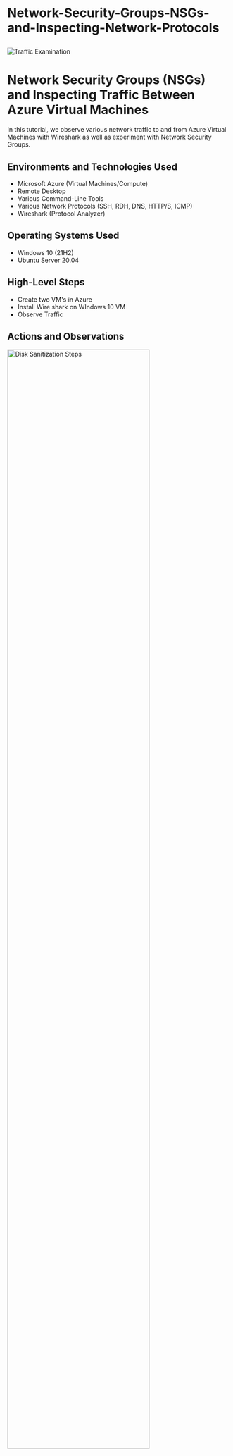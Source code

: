 # Network-Security-Groups-NSGs-and-Inspecting-Network-Protocols<p align="center">
<img src="https://i.imgur.com/Ua7udoS.png" alt="Traffic Examination"/>
</p>

<h1>Network Security Groups (NSGs) and Inspecting Traffic Between Azure Virtual Machines</h1>
In this tutorial, we observe various network traffic to and from Azure Virtual Machines with Wireshark as well as experiment with Network Security Groups. <br />

<h2>Environments and Technologies Used</h2>

- Microsoft Azure (Virtual Machines/Compute)
- Remote Desktop
- Various Command-Line Tools
- Various Network Protocols (SSH, RDH, DNS, HTTP/S, ICMP)
- Wireshark (Protocol Analyzer)

<h2>Operating Systems Used </h2>

- Windows 10 (21H2)
- Ubuntu Server 20.04

<h2>High-Level Steps</h2>

- Create two VM's in Azure
- Install Wire shark on WIndows 10 VM
- Observe Traffic

<h2>Actions and Observations</h2>

<p>
<img src="https://i.imgur.com/NrBgb2A.png" height="80%" width="80%" alt="Disk Sanitization Steps"/>
</p>

- Create a Resource Group
- Create a Windows 10 Virtual Machine (VM)
- While creating the VM, select the previously created Resource Group
- While creating the VM, allow it to create a new Virtual Network (Vnet) and Subnet
- Create a Linux (Ubuntu) VM
- While creating the VM, select the previously created Resource Group and Vnet
- Observe Your Virtual Network within Network Watcher

<br />

<p>
<img src="https://i.imgur.com/uMWFotk.png" height="80%" width="80%" alt="Disk Sanitization Steps"/>
</p>
<p>
<img src="https://i.imgur.com/9dlm1R1.png" height="80%" width="80%" alt="Disk Sanitization Steps"/>
</p>

- Use Remote Desktop to connect to your Windows 10 Virtual Machine
- Within your Windows 10 Virtual Machine, Install Wireshark
- Open Wireshark and filter for ICMP traffic only
- Retrieve the private IP address of the Ubuntu VM and attempt to ping it from within the Windows 10 VM
- Observe ping requests and replies within WireShark
- From The Windows 10 VM, open command line or PowerShell and attempt to ping a public website (such as www.google.com) and observe the traffic in WireShark
- Initiate a perpetual/non-stop ping from your Windows 10 VM to your Ubuntu VM
- Open the Network Security Group your Ubuntu VM is using and disable incoming (inbound) ICMP traffic
- Back in the Windows 10 VM, observe the ICMP traffic in WireShark and the command line Ping activity
- Re-enable ICMP traffic for the Network Security Group your Ubuntu VM is using
Back in the Windows 10 VM, observe the ICMP traffic in WireShark and the command line Ping activity (should start working)
- Stop the ping activity

<br />

<p>
<img src="https://i.imgur.com/fBIcS9S.png" height="80%" width="80%" alt="Disk Sanitization Steps"/>
</p>
<p>
<img src="https://i.imgur.com/y0hSI1J.png" height="80%" width="80%" alt="Disk Sanitization Steps"/>
</p>

- Observe SSH Traffic
Back in Wireshark, filter for SSH traffic only
From your Windows 10 VM, “SSH into” your Ubuntu Virtual Machine (via its private IP address)
Type commands (username, pwd, etc) into the linux SSH connection and observe SSH traffic spam in WireShark
Exit the SSH connection by typing ‘exit’ and pressing [Enter]

- Observe DHCP Traffic
Back in Wireshark, filter for DHCP traffic only
From your Windows 10 VM, attempt to issue your VM a new IP address from the command line (ipconfig /renew)
Observe the DHCP traffic appearing in WireShark

- Observe DNS Traffic
Back in Wireshark, filter for DNS traffic only
From your Windows 10 VM within a command line, use nslookup to see what google.com and disney.com’s IP addresses are
Observe the DNS traffic being show in WireShark

- Observe RDP Traffic
Back in Wireshark, filter for RDP traffic only (tcp.port == 3389)
Oserve the immediate non-stop spam of traffic... This shows that the RDP(protocol) is constantly showing you a live stream from one computer to another. This means traffic is always being transmitted.  

<br />
